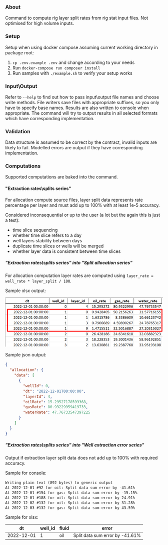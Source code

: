 ### About

Command to compute rig layer split rates from rig stat input files. Not optimised for high volume inputs.

### Setup

Setup when using docker compose assuming current working directory in package root:
1. `cp .env.example .env` and change according to your needs
2. Run `docker-compose run composer install`
3. Run samples with `./example.sh` to verify your setup works

### Input\Output

Refer to `--help` to find out how to pass input\output file names and choose write methods.
File writers save files with appropriate suffixes, so you only have to specify base names.
Results are also written to console when appropriate.
The command will try to output results in all selected formats which have corresponding implementation.

### Validation

Data structure is assumed to be correct by the contract, invalid inputs are likely to fail.
Modelled errors are output if they have corresponding implementation.

### Computations

Supported computations are baked into the command.

#### "Extraction rates\splits series"

For allocation compute source files, layer split data represents rate percentage per layer and must add up to 100% with at least 1e-5 accuracy.

Considered inconsequential or up to the user (a lot but the again this is just a test):
- time slice sequencing
- whether time slice refers to a day
- well layers stability between days
- duplicate time slices or wells will be merged
- whether layer data is consistent between time slices

##### "Extraction rates\splits series" into "Split allocation series"

For allocation computation layer rates are computed using `layer_rate = well_rate * layer_split / 100`.

Sample xlsx output:

![computationXlsxExample.png](docs/computationXlsxExample.png)

Sample json output:
```json
{
  "allocation": {
    "data": [
      {
        "wellId": 0,
        "dt": "2022-12-01T00:00:00",
        "layerId": 4,
        "oilRate": 15.29527178593368,
        "gasRate": 80.93229959419733,
        "waterRate": 47.76733547397225
      }
    ]
  }
}
```

##### "Extraction rates\splits series" into "Well extraction error series"

Output if extraction layer split data does not add up to 100% with required accuracy.

Sample for console:
```text
Writing plain text (892 bytes) to generic output
At 2022-12-01 #92 for oil: Split data sum error by -41.61%
At 2022-12-01 #154 for gas: Split data sum error by -15.15%
At 2022-12-01 #188 for oil: Split data sum error by 24.91%
At 2022-12-02 #132 for oil: Split data sum error by 31.28%
At 2022-12-03 #132 for gas: Split data sum error by 43.59%
```

Sample for xlsx:

| dt         | well_id | fluid | error                           |
|------------|---------|-------|---------------------------------|
| 2022-12-01 | 1       | oil   | Split data sum error by -41.61% |

